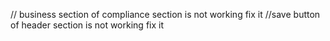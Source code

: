 // business section of compliance section is not working fix it
//save button of header section is not working fix it
